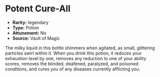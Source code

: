 
# Potent Cure-All

* **Rarity:** legendary
* **Type:** Potion
* **Attunement:** No
* **Source:** Vault of Magic


The milky liquid in this bottle shimmers when agitated, as small, glittering particles swirl within it. When you drink this potion, it reduces your exhaustion level by one, removes any reduction to one of your ability scores, removes the blinded, deafened, paralyzed, and poisoned conditions, and cures you of any diseases currently afflicting you.
